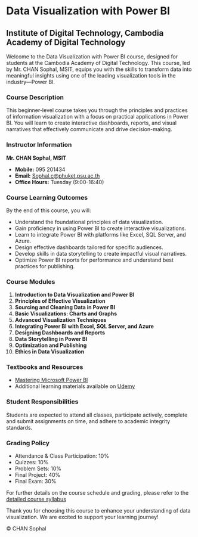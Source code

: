 # Data Visualization with Power BI
## Institute of Digital Technology, Cambodia Academy of Digital Technology

Welcome to the Data Visualization with Power BI course, designed for students at the Cambodia Academy of Digital Technology. This course, led by Mr. CHAN Sophal, MSIT, equips you with the skills to transform data into meaningful insights using one of the leading visualization tools in the industry—Power BI.

### Course Description
This beginner-level course takes you through the principles and practices of information visualization with a focus on practical applications in Power BI. You will learn to create interactive dashboards, reports, and visual narratives that effectively communicate and drive decision-making.

### Instructor Information
**Mr. CHAN Sophal, MSIT**
- **Mobile:** 095 201434
- **Email:** [Sophal.c@phuket.psu.ac.th](mailto:Sophal.c@phuket.psu.ac.th)
- **Office Hours:** Tuesday (9:00-16:40)

### Course Learning Outcomes
By the end of this course, you will:
- Understand the foundational principles of data visualization.
- Gain proficiency in using Power BI to create interactive visualizations.
- Learn to integrate Power BI with platforms like Excel, SQL Server, and Azure.
- Design effective dashboards tailored for specific audiences.
- Develop skills in data storytelling to create impactful visual narratives.
- Optimize Power BI reports for performance and understand best practices for publishing.

### Course Modules
1. **Introduction to Data Visualization and Power BI**
2. **Principles of Effective Visualization**
3. **Sourcing and Cleaning Data in Power BI**
4. **Basic Visualizations: Charts and Graphs**
5. **Advanced Visualization Techniques**
6. **Integrating Power BI with Excel, SQL Server, and Azure**
7. **Designing Dashboards and Reports**
8. **Data Storytelling in Power BI**
9. **Optimization and Publishing**
10. **Ethics in Data Visualization**

### Textbooks and Resources
- [Mastering Microsoft Power BI](https://www.amazon.com/Mastering-Microsoft-Power-techniques-intelligence/dp/1788297237)
- Additional learning materials available on [Udemy](https://www.udemy.com/topic/microsoft-power-bi/)

### Student Responsibilities
Students are expected to attend all classes, participate actively, complete and submit assignments on time, and adhere to academic integrity standards.

### Grading Policy
- Attendance & Class Participation: 10%
- Quizzes: 10%
- Problem Sets: 10%
- Final Project: 40%
- Final Exam: 30%

For further details on the course schedule and grading, please refer to the [detailed course syllabus](https://github.com/sophalITC/Data-Visualization-using-Power-BI/tree/main)

Thank you for choosing this course to enhance your understanding of data visualization. We are excited to support your learning journey!

&copy;  CHAN Sophal
